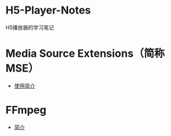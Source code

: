 # H5-Player-Notes
H5播放器的学习笔记

# Media Source Extensions（简称MSE）
* [使用简介](https://github.com/ivonzhang/H5-Player-Notes/wiki/Media-Source-Extensions%EF%BC%88%E7%AE%80%E7%A7%B0MSE%EF%BC%89%E4%BD%BF%E7%94%A8%E7%AE%80%E4%BB%8B)


# FFmpeg
* [简介](https://github.com/ivonzhang/H5-Player-Notes/wiki/FFmpeg%E5%A4%84%E7%90%86%E8%A7%86%E9%A2%91)
